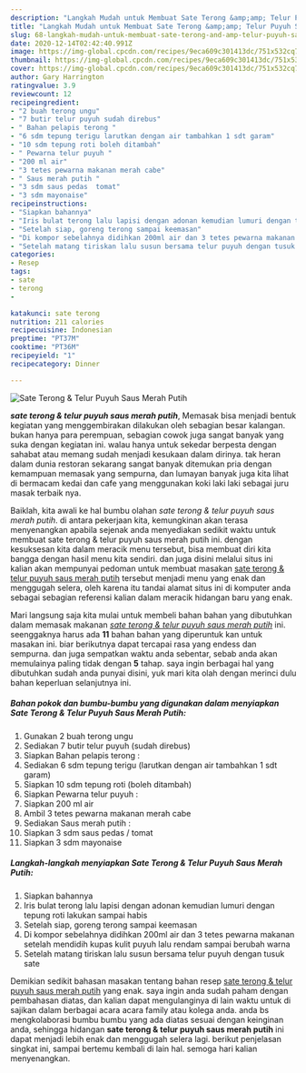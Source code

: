 ```yaml
---
description: "Langkah Mudah untuk Membuat Sate Terong &amp;amp; Telur Puyuh Saus Merah Putih, Menggugah Selera"
title: "Langkah Mudah untuk Membuat Sate Terong &amp;amp; Telur Puyuh Saus Merah Putih, Menggugah Selera"
slug: 68-langkah-mudah-untuk-membuat-sate-terong-and-amp-telur-puyuh-saus-merah-putih-menggugah-selera
date: 2020-12-14T02:42:40.991Z
image: https://img-global.cpcdn.com/recipes/9eca609c301413dc/751x532cq70/sate-terong-telur-puyuh-saus-merah-putih-foto-resep-utama.jpg
thumbnail: https://img-global.cpcdn.com/recipes/9eca609c301413dc/751x532cq70/sate-terong-telur-puyuh-saus-merah-putih-foto-resep-utama.jpg
cover: https://img-global.cpcdn.com/recipes/9eca609c301413dc/751x532cq70/sate-terong-telur-puyuh-saus-merah-putih-foto-resep-utama.jpg
author: Gary Harrington
ratingvalue: 3.9
reviewcount: 12
recipeingredient:
- "2 buah terong ungu"
- "7 butir telur puyuh sudah direbus"
- " Bahan pelapis terong "
- "6 sdm tepung terigu larutkan dengan air tambahkan 1 sdt garam"
- "10 sdm tepung roti boleh ditambah"
- " Pewarna telur puyuh "
- "200 ml air"
- "3 tetes pewarna makanan merah cabe"
- " Saus merah putih "
- "3 sdm saus pedas  tomat"
- "3 sdm mayonaise"
recipeinstructions:
- "Siapkan bahannya"
- "Iris bulat terong lalu lapisi dengan adonan kemudian lumuri dengan tepung roti lakukan sampai habis"
- "Setelah siap, goreng terong sampai keemasan"
- "Di kompor sebelahnya didihkan 200ml air dan 3 tetes pewarna makanan setelah mendidih kupas kulit puyuh lalu rendam sampai berubah warna"
- "Setelah matang tiriskan lalu susun bersama telur puyuh dengan tusuk sate"
categories:
- Resep
tags:
- sate
- terong
- 

katakunci: sate terong  
nutrition: 211 calories
recipecuisine: Indonesian
preptime: "PT37M"
cooktime: "PT36M"
recipeyield: "1"
recipecategory: Dinner

---
```



![Sate Terong &amp; Telur Puyuh Saus Merah Putih](https://img-global.cpcdn.com/recipes/9eca609c301413dc/751x532cq70/sate-terong-telur-puyuh-saus-merah-putih-foto-resep-utama.jpg)

<b><i>sate terong &amp; telur puyuh saus merah putih</i></b>, Memasak bisa menjadi bentuk kegiatan yang menggembirakan dilakukan oleh sebagian besar kalangan. bukan hanya para perempuan, sebagian cowok juga sangat banyak yang suka dengan kegiatan ini. walau hanya untuk sekedar berpesta dengan sahabat atau memang sudah menjadi kesukaan dalam dirinya. tak heran dalam dunia restoran sekarang sangat banyak ditemukan pria dengan kemampuan memasak yang sempurna, dan lumayan banyak juga kita lihat di bermacam kedai dan cafe yang menggunakan koki laki laki sebagai juru masak terbaik nya.



Baiklah, kita awali ke hal bumbu olahan <i>sate terong &amp; telur puyuh saus merah putih</i>. di antara pekerjaan kita, kemungkinan akan terasa menyenangkan apabila sejenak anda menyediakan sedikit waktu untuk membuat sate terong &amp; telur puyuh saus merah putih ini. dengan kesuksesan kita dalam meracik menu tersebut, bisa membuat diri kita bangga dengan hasil menu kita sendiri. dan juga disini melalui situs ini kalian akan mempunyai pedoman untuk membuat masakan <u>sate terong &amp; telur puyuh saus merah putih</u> tersebut menjadi menu yang enak dan menggugah selera, oleh karena itu tandai alamat situs ini di komputer anda sebagai sebagian referensi kalian dalam meracik hidangan baru yang enak.


Mari langsung saja kita mulai untuk membeli bahan bahan yang dibutuhkan dalam memasak makanan <u><i>sate terong &amp; telur puyuh saus merah putih</i></u> ini. seenggaknya harus ada <b>11</b> bahan bahan yang diperuntuk kan untuk masakan ini. biar berikutnya dapat tercapai rasa yang endess dan sempurna. dan juga sempatkan waktu anda sebentar, sebab anda akan memulainya paling tidak dengan <b>5</b> tahap. saya ingin berbagai hal yang dibutuhkan sudah anda punyai disini, yuk mari kita olah dengan merinci dulu bahan keperluan selanjutnya ini.

<!--inarticleads1-->

##### Bahan pokok dan bumbu-bumbu yang digunakan dalam menyiapkan Sate Terong &amp; Telur Puyuh Saus Merah Putih:

1. Gunakan 2 buah terong ungu
1. Sediakan 7 butir telur puyuh (sudah direbus)
1. Siapkan  Bahan pelapis terong :
1. Sediakan 6 sdm tepung terigu (larutkan dengan air tambahkan 1 sdt garam)
1. Siapkan 10 sdm tepung roti (boleh ditambah)
1. Siapkan  Pewarna telur puyuh :
1. Siapkan 200 ml air
1. Ambil 3 tetes pewarna makanan merah cabe
1. Sediakan  Saus merah putih :
1. Siapkan 3 sdm saus pedas / tomat
1. Siapkan 3 sdm mayonaise




<!--inarticleads2-->

##### Langkah-langkah menyiapkan Sate Terong &amp; Telur Puyuh Saus Merah Putih:

1. Siapkan bahannya
1. Iris bulat terong lalu lapisi dengan adonan kemudian lumuri dengan tepung roti lakukan sampai habis
1. Setelah siap, goreng terong sampai keemasan
1. Di kompor sebelahnya didihkan 200ml air dan 3 tetes pewarna makanan setelah mendidih kupas kulit puyuh lalu rendam sampai berubah warna
1. Setelah matang tiriskan lalu susun bersama telur puyuh dengan tusuk sate




Demikian sedikit bahasan masakan tentang bahan resep <u>sate terong &amp; telur puyuh saus merah putih</u> yang enak. saya ingin anda sudah paham dengan pembahasan diatas, dan kalian dapat mengulanginya di lain waktu untuk di sajikan dalam berbagai acara acara family atau kolega anda. anda bs mengkolaborasi bumbu bumbu yang ada diatas sesuai dengan keinginan anda, sehingga hidangan <b>sate terong &amp; telur puyuh saus merah putih</b> ini dapat menjadi lebih enak dan menggugah selera lagi. berikut penjelasan singkat ini, sampai bertemu kembali di lain hal. semoga hari kalian menyenangkan.
